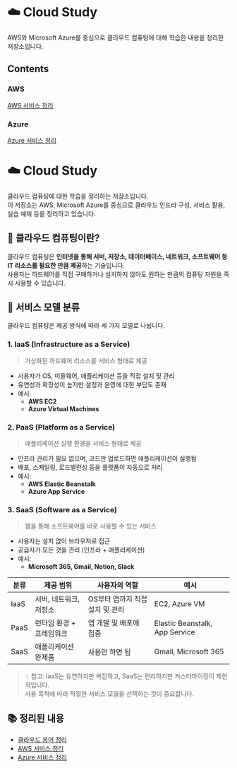 # ☁️ Cloud Study

AWS와 Microsoft Azure를 중심으로 클라우드 컴퓨팅에 대해 학습한 내용을 정리한 저장소입니다.

## Contents

### AWS
[AWS 서비스 정리](./aws/README.md)

### Azure
[Azure 서비스 정리](./azure/README.md)

# ☁️ Cloud Study

클라우드 컴퓨팅에 대한 학습을 정리하는 저장소입니다.  
이 저장소는 AWS, Microsoft Azure를 중심으로 클라우드 인프라 구성, 서비스 활용, 실습 예제 등을 정리하고 있습니다.

## 📘 클라우드 컴퓨팅이란?

클라우드 컴퓨팅은 **인터넷을 통해 서버, 저장소, 데이터베이스, 네트워크, 소프트웨어 등 IT 리소스를 필요한 만큼 제공**하는 기술입니다.  
사용자는 하드웨어를 직접 구매하거나 설치하지 않아도 원하는 만큼의 컴퓨팅 자원을 즉시 사용할 수 있습니다.

## 🧱 서비스 모델 분류

클라우드 컴퓨팅은 제공 방식에 따라 세 가지 모델로 나뉩니다.

### 1. IaaS (Infrastructure as a Service)
> 가상화된 하드웨어 리소스를 서비스 형태로 제공

- 사용자가 OS, 미들웨어, 애플리케이션 등을 직접 설치 및 관리
- 유연성과 확장성이 높지만 설정과 운영에 대한 부담도 존재
- 예시:  
  - **AWS EC2**  
  - **Azure Virtual Machines**

### 2. PaaS (Platform as a Service)
> 애플리케이션 실행 환경을 서비스 형태로 제공

- 인프라 관리가 필요 없으며, 코드만 업로드하면 애플리케이션이 실행됨
- 배포, 스케일링, 로드밸런싱 등을 플랫폼이 자동으로 처리
- 예시:  
  - **AWS Elastic Beanstalk**  
  - **Azure App Service**

### 3. SaaS (Software as a Service)
> 웹을 통해 소프트웨어를 바로 사용할 수 있는 서비스

- 사용자는 설치 없이 브라우저로 접근
- 공급자가 모든 것을 관리 (인프라 + 애플리케이션)
- 예시:  
  - **Microsoft 365, Gmail, Notion, Slack**

| 분류  | 제공 범위 | 사용자의 역할 | 예시 |
|-------|-----------|----------------|------|
| IaaS  | 서버, 네트워크, 저장소 | OS부터 앱까지 직접 설치 및 관리 | EC2, Azure VM |
| PaaS  | 런타임 환경 + 프레임워크 | 앱 개발 및 배포에 집중 | Elastic Beanstalk, App Service |
| SaaS  | 애플리케이션 완제품 | 사용만 하면 됨 | Gmail, Microsoft 365 |

> 💡 참고: IaaS는 유연하지만 복잡하고, SaaS는 편리하지만 커스터마이징이 제한적입니다.  
> 사용 목적에 따라 적절한 서비스 모델을 선택하는 것이 중요합니다.

## 📚 정리된 내용

- [클라우드 용어 정리](./glossary.md)
- [AWS 서비스 정리](./aws/README.md)
- [Azure 서비스 정리](./azure/README.md)
